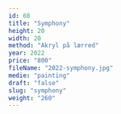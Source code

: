```yaml
---
id: 68
title: "Symphony"
height: 20
width: 20
method: "Akryl på lærred"
year: 2022
price: "800"
fileName: "2022-symphony.jpg"
medie: "painting"
draft: "false"
slug: "symphony"
weight: "260"
---
```

